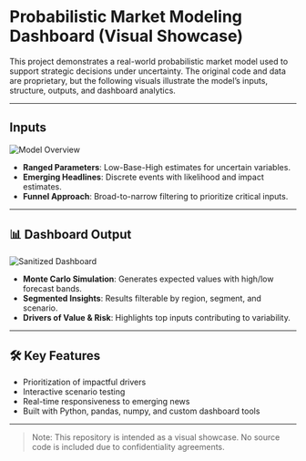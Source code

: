# Probabilistic Market Modeling Dashboard (Visual Showcase)

This project demonstrates a real-world probabilistic market model used to support strategic decisions under uncertainty. 
The original code and data are proprietary, but the following visuals illustrate the model’s inputs, structure, outputs, and dashboard analytics.

---

## Inputs

![Model Overview](probabilistic_model_overview.png)

- **Ranged Parameters**: Low-Base-High estimates for uncertain variables.
- **Emerging Headlines**: Discrete events with likelihood and impact estimates.
- **Funnel Approach**: Broad-to-narrow filtering to prioritize critical inputs.

---

## 📊 Dashboard Output

![Sanitized Dashboard](dashboard_output_sanitized.png)

- **Monte Carlo Simulation**: Generates expected values with high/low forecast bands.
- **Segmented Insights**: Results filterable by region, segment, and scenario.
- **Drivers of Value & Risk**: Highlights top inputs contributing to variability.

---

## 🛠️ Key Features

- Prioritization of impactful drivers
- Interactive scenario testing
- Real-time responsiveness to emerging news
- Built with Python, pandas, numpy, and custom dashboard tools

---

> Note: This repository is intended as a visual showcase. No source code is included due to confidentiality agreements.
